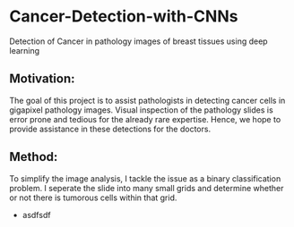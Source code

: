 # Cancer-Detection-with-CNNs
Detection of Cancer in pathology images of breast tissues using deep learning

## Motivation:
The goal of this project is to assist pathologists in detecting cancer cells in gigapixel pathology images. Visual inspection of the pathology slides is error prone and tedious for the already rare expertise. Hence, we hope to provide assistance in these detections for the doctors.


## Method:
To simplify the image analysis, I tackle the issue as a binary classification problem. I seperate the slide into many small grids and determine whether or not there is tumorous cells within that grid. 
* asdfsdf
